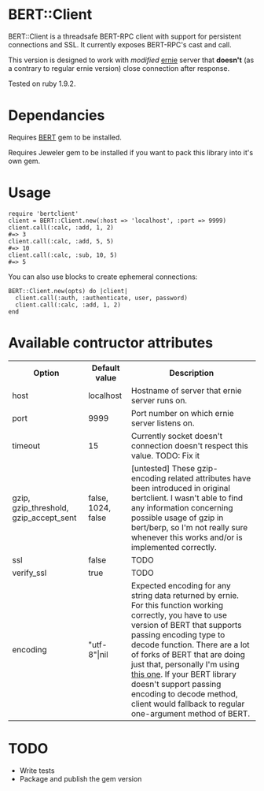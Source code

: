 # BERT::Client

BERT::Client is a threadsafe BERT-RPC client with support for persistent 
connections and SSL. It currently exposes BERT-RPC's cast and call.

This version is designed to work with *modified* [ernie](https://github.com/mojombo/ernie) server that **doesn't** (as a contrary to regular ernie version) close connection after response.

Tested on ruby 1.9.2.

# Dependancies

Requires [BERT](https://github.com/mojombo/bert) gem to be installed.

Requires Jeweler gem to be installed if you want to pack this library into it's own gem.

# Usage

    require 'bertclient'
    client = BERT::Client.new(:host => 'localhost', :port => 9999)
    client.call(:calc, :add, 1, 2)
    #=> 3
    client.call(:calc, :add, 5, 5)
    #=> 10
    client.call(:calc, :sub, 10, 5)
    #=> 5

You can also use blocks to create ephemeral connections:

    BERT::Client.new(opts) do |client|
      client.call(:auth, :authenticate, user, password)
      client.call(:calc, :add, 1, 2)
    end

# Available contructor attributes

<table>
    <tr>
        <th>Option</th><th>Default value</th><th>Description</th>
    </tr>
    <tr>
        <td>
            host
        </td>
        <td>
            localhost
        </td>
        <td>
            Hostname of server that ernie server runs on.
        </td>
    </tr>
    <tr>
        <td>
            port
        </td>
        <td>
            9999
        </td>
        <td>
            Port number on which ernie server listens on.
        </td>
    </tr>
    <tr>
        <td>
            timeout
        </td>
        <td>
            15
        </td>
        <td>
            Currently socket doesn't connection doesn't respect this value. TODO: Fix it
        </td>
    </tr>
    <tr>
        <td>
            gzip, gzip_threshold, gzip_accept_sent
        </td>
        <td>
            false, 1024, false
        </td>
        <td>
            [untested] These gzip-encoding related attributes have been introduced in original bertclient. I wasn't able to find any information concerning possible usage of gzip in bert/berp, so I'm not really sure whenever this works and/or is implemented correctly.
        </td>
    </tr>
    <tr>
        <td>
            ssl
        </td>
        <td>
            false
        </td>
        <td>
            TODO
        </td>
    </tr>
    <tr>
        <td>
            verify_ssl
        </td>
        <td>
            true
        </td>
        <td>
            TODO
        </td>
    </tr>
    <tr>
        <td>
            encoding
        </td>
        <td>
            "utf-8"|nil
        </td>
        <td>
            Expected encoding for any string data returned by ernie. For this function working correctly, you have to use version of BERT that supports passing encoding type to decode function.
            There are a lot of forks of BERT that are doing just that, personally I'm using <a href="https://github.com/kenpratt/bert">this one</a>.
            If your BERT library doesn't support passing encoding to decode method, client would fallback to regular one-argument method of BERT.
        </td>
    </tr>
</table>

# TODO

* Write tests
* Package and publish the gem version